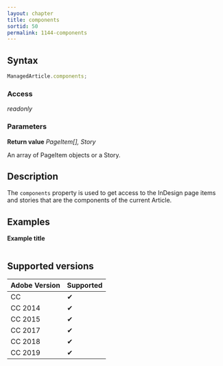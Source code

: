 ```yaml
---
layout: chapter
title: components
sortid: 50
permalink: 1144-components
---
```

## Syntax

```javascript
ManagedArticle.components;
```

### Access

*readonly*

### Parameters

**Return value** *PageItem[], Story*

An array of PageItem objects or a Story.

## Description

The `components` property is used to get access to the InDesign page items and stories that are the components of the current Article.

## Examples

**Example title**

```javascript
```

## Supported versions

| Adobe Version | Supported |
|---------------|---------|
| CC            | ✔       |
| CC 2014       | ✔       |
| CC 2015       | ✔       |
| CC 2017       | ✔       |
| CC 2018       | ✔       |
| CC 2019       | ✔       |